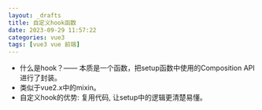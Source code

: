 ```yaml
---
layout: _drafts
title: 自定义hook函数
date: 2023-09-29 11:57:22
categories: vue3
tags: [vue3 vue 前端]
---
```

+ 什么是hook？—— 本质是一个函数，把setup函数中使用的Composition API进行了封装。 
+ 类似于vue2.x中的mixin。 
+ 自定义hook的优势: 复用代码, 让setup中的逻辑更清楚易懂。 